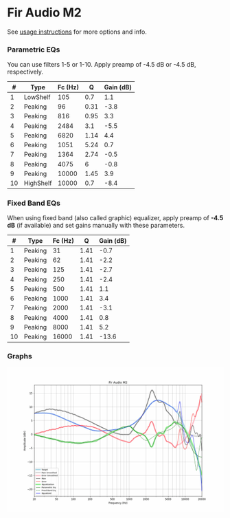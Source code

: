 # Fir Audio M2
See [usage instructions](https://github.com/jaakkopasanen/AutoEq#usage) for more options and info.

### Parametric EQs
You can use filters 1-5 or 1-10. Apply preamp of -4.5 dB or -4.5 dB, respectively.

|   # | Type      |   Fc (Hz) |    Q |   Gain (dB) |
|-----|-----------|-----------|------|-------------|
|   1 | LowShelf  |       105 | 0.7  |         1.1 |
|   2 | Peaking   |        96 | 0.31 |        -3.8 |
|   3 | Peaking   |       816 | 0.95 |         3.3 |
|   4 | Peaking   |      2484 | 3.1  |        -5.5 |
|   5 | Peaking   |      6820 | 1.14 |         4.4 |
|   6 | Peaking   |      1051 | 5.24 |         0.7 |
|   7 | Peaking   |      1364 | 2.74 |        -0.5 |
|   8 | Peaking   |      4075 | 6    |        -0.8 |
|   9 | Peaking   |     10000 | 1.45 |         3.9 |
|  10 | HighShelf |     10000 | 0.7  |        -8.4 |

### Fixed Band EQs
When using fixed band (also called graphic) equalizer, apply preamp of **-4.5 dB** (if available) and set gains manually with these parameters.

|   # | Type    |   Fc (Hz) |    Q |   Gain (dB) |
|-----|---------|-----------|------|-------------|
|   1 | Peaking |        31 | 1.41 |        -0.7 |
|   2 | Peaking |        62 | 1.41 |        -2.2 |
|   3 | Peaking |       125 | 1.41 |        -2.7 |
|   4 | Peaking |       250 | 1.41 |        -2.4 |
|   5 | Peaking |       500 | 1.41 |         1.1 |
|   6 | Peaking |      1000 | 1.41 |         3.4 |
|   7 | Peaking |      2000 | 1.41 |        -3.1 |
|   8 | Peaking |      4000 | 1.41 |         0.8 |
|   9 | Peaking |      8000 | 1.41 |         5.2 |
|  10 | Peaking |     16000 | 1.41 |       -13.6 |

### Graphs
![](./Fir%20Audio%20M2.png)
